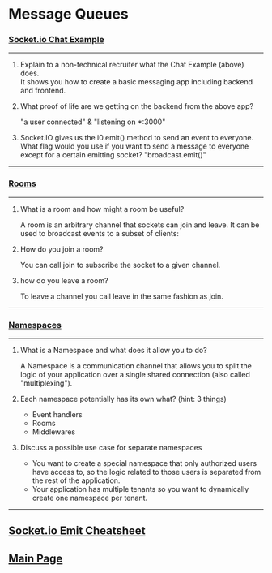 # Message Queues

### [Socket.io Chat Example](https://socket.io/get-started/chat/)

---

1. Explain to a non-technical recruiter what the Chat Example (above) does.  
   It shows you how to create a basic messaging app including backend and frontend.

2. What proof of life are we getting on the backend from the above app?

   "a user connected" & "listening on \*:3000"

3. Socket.IO gives us the i0.emit() method to send an event to everyone. What flag would you use if you want to send a message to everyone except for a certain emitting socket?
   "broadcast.emit()"

---

### [Rooms](https://socket.io/docs/v4/rooms)

---

1. What is a room and how might a room be useful?

   A room is an arbitrary channel that sockets can join and leave. It can be used to broadcast events to a subset of clients:

2. How do you join a room?

   You can call join to subscribe the socket to a given channel.

3. how do you leave a room?

   To leave a channel you call leave in the same fashion as join.

---

### [Namespaces](https://socket.io/docs/v4/namespaces/)

---

1. What is a Namespace and what does it allow you to do?

   A Namespace is a communication channel that allows you to split the logic of your application over a single shared connection (also called "multiplexing").

2. Each namespace potentially has its own what? (hint: 3 things)

   - Event handlers
   - Rooms
   - Middlewares

3. Discuss a possible use case for separate namespaces

   - You want to create a special namespace that only authorized users have access to, so the logic related to those users is separated from the rest of the application.
   - Your application has multiple tenants so you want to dynamically create one namespace per tenant.

---

## [Socket.io Emit Cheatsheet](https://socket.io/docs/v4/emit-cheatsheet/)

## [Main Page](../README.md)
